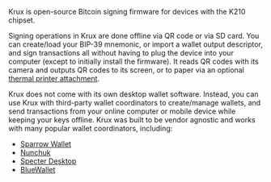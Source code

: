 Krux is open-source Bitcoin signing firmware for devices with the K210 chipset.

Signing operations in Krux are done offline via QR code or via SD card. You can create/load your BIP-39 mnemonic, or import a wallet output descriptor, and sign transactions all without having to plug the device into your computer (except to initially install the firmware). It reads QR codes with its camera and outputs QR codes to its screen, or to paper via an optional [thermal printer attachment](../getting-started/features/printing.md). 

Krux does not come with its own desktop wallet software. Instead, you can use Krux with third-party wallet coordinators to create/manage wallets, and send transactions from your online computer or mobile device while keeping your keys offline. Krux was built to be vendor agnostic and works with many popular wallet coordinators, including:

- [Sparrow Wallet](https://www.sparrowwallet.com/)
- [Nunchuk](https://nunchuk.io/)
- [Specter Desktop](https://specter.solutions/)
- [BlueWallet](https://bluewallet.io/)
